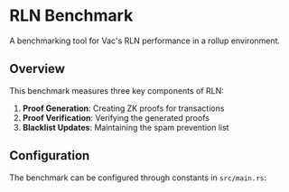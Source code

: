 # RLN Benchmark

A benchmarking tool for Vac's RLN performance in a rollup environment.

## Overview

This benchmark measures three key components of RLN:
1. **Proof Generation**: Creating ZK proofs for transactions
2. **Proof Verification**: Verifying the generated proofs
3. **Blacklist Updates**: Maintaining the spam prevention list

## Configuration

The benchmark can be configured through constants in `src/main.rs`:
